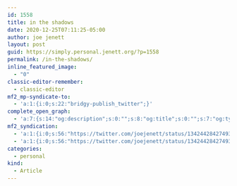 ```yaml
---
id: 1558
title: in the shadows
date: 2020-12-25T07:11:25-05:00
author: joe jenett
layout: post
guid: https://simply.personal.jenett.org/?p=1558
permalink: /in-the-shadows/
inline_featured_image:
  - "0"
classic-editor-remember:
  - classic-editor
mf2_mp-syndicate-to:
  - 'a:1:{i:0;s:22:"bridgy-publish_twitter";}'
complete_open_graph:
  - 'a:7:{s:14:"og:description";s:0:"";s:8:"og:title";s:0:"";s:7:"og:type";s:0:"";s:12:"twitter:card";s:7:"summary";s:15:"twitter:creator";s:0:"";s:19:"twitter:description";s:0:"";s:8:"og:image";s:0:"";}'
mf2_syndication:
  - 'a:1:{i:0;s:56:"https://twitter.com/joejenett/status/1342442842749366276";}'
  - 'a:1:{i:0;s:56:"https://twitter.com/joejenett/status/1342442842749366276";}'
categories:
  - personal
kind:
  - Article
---
```

<img src="../wp-content/uploads/2020/12/intheshdows.png" alt="" width="550" class="alignnone size-full wp-image-1557" srcset="../wp-content/uploads/2020/12/intheshdows.png 1024w, ../wp-content/uploads/2020/12/intheshdows-300x160.png 300w, ../wp-content/uploads/2020/12/intheshdows-768x410.png 768w, ../wp-content/uploads/2020/12/intheshdows-668x357.png 668w" sizes="(max-width: 1024px) 100vw, 1024px" />